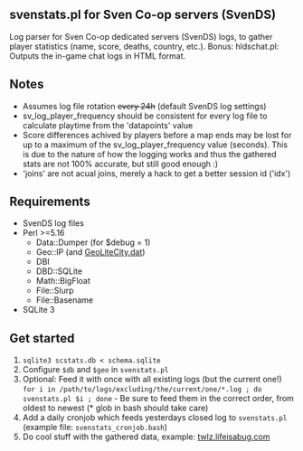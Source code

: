 ## svenstats.pl for Sven Co-op servers (SvenDS)
Log parser for Sven Co-op dedicated servers (SvenDS) logs, to gather player statistics (name, score, deaths, country, etc.).
Bonus: hldschat.pl: Outputs the in-game chat logs in HTML format.

## Notes
* Assumes log file rotation ~~every 24h~~ (default SvenDS log settings)
* sv_log_player_frequency should be consistent for every log file to calculate playtime from the 'datapoints' value
* Score differences achived by players before a map ends may be lost for up to a maximum of the sv_log_player_frequency value (seconds). This is due to the nature of how the logging works and thus the gathered stats are not 100% accurate, but still good enough :)
* 'joins' are not acual joins, merely a hack to get a better session id ('idx')

## Requirements
* SvenDS log files
* Perl >=5.16
  * Data::Dumper (for $debug = 1)
  * Geo::IP (and [GeoLiteCity.dat](https://dev.maxmind.com/geoip/legacy/geolite/))
  * DBI
  * DBD::SQLite
  * Math::BigFloat
  * File::Slurp
  * File::Basename
* SQLite 3

## Get started
1. ```sqlite3 scstats.db < schema.sqlite```
2. Configure ```$db``` and ```$geo``` in ```svenstats.pl```
3. Optional: Feed it with once with all existing logs (but the current one!) ```for i in /path/to/logs/excluding/the/current/one/*.log ; do svenstats.pl $i ; done``` - Be sure to feed them in the correct order, from oldest to newest (* glob in bash should take care)
4. Add a daily cronjob which feeds yesterdays closed log to ```svenstats.pl``` (example file: ```svenstats_cronjob.bash```)
5. Do cool stuff with the gathered data, example: [twlz.lifeisabug.com](http://twlz.lifeisabug.com/)
